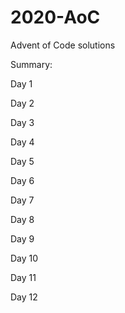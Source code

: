 # 2020-AoC
Advent of Code solutions

Summary:

Day 1 
	  
Day 2 
	  
Day 3 
	  
Day 4 
	  
Day 5 
	  
Day 6 
	  
Day 7 
	  
Day 8 
	  
Day 9 
	  
Day 10
	  
Day 11
	  
Day 12